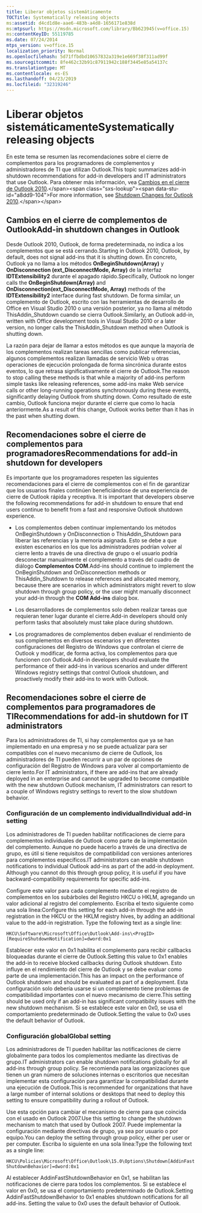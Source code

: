 ```yaml
---
title: Liberar objetos sistemáticamente
TOCTitle: Systematically releasing objects
ms:assetid: d4cd1d8e-aae6-483b-a4d8-1656171e838d
ms:mtpsurl: https://msdn.microsoft.com/library/Bb623945(v=office.15)
ms:contentKeyID: 55119785
ms.date: 07/24/2014
mtps_version: v=office.15
localization_priority: Normal
ms.openlocfilehash: 5d71ffbdbd10657832a319e1e669f38f311ad99f
ms.sourcegitcommit: 8fe462c32b91c87911942c188f3445e85a54137c
ms.translationtype: MT
ms.contentlocale: es-ES
ms.lasthandoff: 04/23/2019
ms.locfileid: "32319246"
---
```

# <a name="systematically-releasing-objects"></a><span data-ttu-id="a8dd9-102">Liberar objetos sistemáticamente</span><span class="sxs-lookup"><span data-stu-id="a8dd9-102">Systematically releasing objects</span></span>

<span data-ttu-id="a8dd9-103">En este tema se resumen las recomendaciones sobre el cierre de complementos para los programadores de complementos y administradores de TI que utilizan Outlook.</span><span class="sxs-lookup"><span data-stu-id="a8dd9-103">This topic summarizes add-in shutdown recommendations for add-in developers and IT administrators that use Outlook.</span></span> <span data-ttu-id="a8dd9-104">Para obtener más información, vea [Cambios en el cierre de Outlook 2010](https://msdn.microsoft.com/library/ee720183\(v=office.15\)).</span><span class="sxs-lookup"><span data-stu-id="a8dd9-104">For more information, see [Shutdown Changes for Outlook 2010](https://msdn.microsoft.com/library/ee720183\(v=office.15\)).</span></span>

## <a name="add-in-shutdown-changes-in-outlook"></a><span data-ttu-id="a8dd9-105">Cambios en el cierre de complementos de Outlook</span><span class="sxs-lookup"><span data-stu-id="a8dd9-105">Add-in shutdown changes in Outlook</span></span>

<span data-ttu-id="a8dd9-106">Desde Outlook 2010, Outlook, de forma predeterminada, no indica a los complementos que se está cerrando.</span><span class="sxs-lookup"><span data-stu-id="a8dd9-106">Starting in Outlook 2010, Outlook, by default, does not signal add-ins that it is shutting down.</span></span> <span data-ttu-id="a8dd9-107">En concreto, Outlook ya no llama a los métodos **OnBeginShutdown(Array)** y **OnDisconnection (ext\_DisconnectMode, Array)** de la interfaz **IDTExtensibility2** durante el apagado rápido.</span><span class="sxs-lookup"><span data-stu-id="a8dd9-107">Specifically, Outlook no longer calls the **OnBeginShutdown(Array)** and **OnDisconnection(ext\_DisconnectMode, Array)** methods of the **IDTExtensibility2** interface during fast shutdown.</span></span> <span data-ttu-id="a8dd9-108">De forma similar, un complemento de Outlook, escrito con las herramientas de desarrollo de Office en Visual Studio 2010 o una versión posterior, ya no llama al método ThisAddin\_Shutdown cuando se cierra Outlook.</span><span class="sxs-lookup"><span data-stu-id="a8dd9-108">Similarly, an Outlook add-in, written with Office development tools in Visual Studio 2010 or a later version, no longer calls the ThisAddin\_Shutdown method when Outlook is shutting down.</span></span> 

<span data-ttu-id="a8dd9-109">La razón para dejar de llamar a estos métodos es que aunque la mayoría de los complementos realizan tareas sencillas como publicar referencias, algunos complementos realizan llamadas de servicio Web u otras operaciones de ejecución prolongada de forma sincrónica durante estos eventos, lo que retrasa significativamente el cierre de Outlook.</span><span class="sxs-lookup"><span data-stu-id="a8dd9-109">The reason to stop calling these methods is that while a majority of add-ins perform simple tasks like releasing references, some add-ins make Web service calls or other long-running operations synchronously during these events, significantly delaying Outlook from shutting down.</span></span> <span data-ttu-id="a8dd9-110">Como resultado de este cambio, Outlook funciona mejor durante el cierre que como lo hacía anteriormente.</span><span class="sxs-lookup"><span data-stu-id="a8dd9-110">As a result of this change, Outlook works better than it has in the past when shutting down.</span></span>

## <a name="recommendations-for-add-in-shutdown-for-developers"></a><span data-ttu-id="a8dd9-111">Recomendaciones sobre el cierre de complementos para programadores</span><span class="sxs-lookup"><span data-stu-id="a8dd9-111">Recommendations for add-in shutdown for developers</span></span>

<span data-ttu-id="a8dd9-112">Es importante que los programadores respeten las siguientes recomendaciones para el cierre de complementos con el fin de garantizar que los usuarios finales continúen beneficiándose de una experiencia de cierre de Outlook rápida y receptiva. </span><span class="sxs-lookup"><span data-stu-id="a8dd9-112">It is important that developers observe the following recommendations for add-in shutdown to ensure that end users continue to benefit from a fast and responsive Outlook shutdown experience.</span></span>

- <span data-ttu-id="a8dd9-113">Los complementos deben continuar implementando los métodos OnBeginShutdown y OnDisconnection o ThisAddin\_Shutdown para liberar las referencias y la memoria asignada. Esto se debe a que existen escenarios en los que los administradores podrían volver al cierre lento a través de una directiva de grupo o el usuario podría desconectar manualmente el complemento a través del cuadro de diálogo **Complementos COM**.</span><span class="sxs-lookup"><span data-stu-id="a8dd9-113">Add-ins should continue to implement the OnBeginShutdown and OnDisconnection methods or ThisAddin\_Shutdown to release references and allocated memory, because there are scenarios in which administrators might revert to slow shutdown through group policy, or the user might manually disconnect your add-in through the **COM Add-ins** dialog box.</span></span>

- <span data-ttu-id="a8dd9-114">Los desarrolladores de complementos solo deben realizar tareas que requieran tener lugar durante el cierre.</span><span class="sxs-lookup"><span data-stu-id="a8dd9-114">Add-in developers should only perform tasks that absolutely must take place during shutdown.</span></span>

- <span data-ttu-id="a8dd9-115">Los programadores de complementos deben evaluar el rendimiento de sus complementos en diversos escenarios y en diferentes configuraciones del Registro de Windows que controlan el cierre de Outlook y modificar, de forma activa, los complementos para que funcionen con Outlook.</span><span class="sxs-lookup"><span data-stu-id="a8dd9-115">Add-in developers should evaluate the performance of their add-ins in various scenarios and under different Windows registry settings that control Outlook shutdown, and proactively modify their add-ins to work with Outlook.</span></span>

## <a name="recommendations-for-add-in-shutdown-for-it-administrators"></a><span data-ttu-id="a8dd9-116">Recomendaciones sobre el cierre de complementos para programadores de TI</span><span class="sxs-lookup"><span data-stu-id="a8dd9-116">Recommendations for add-in shutdown for IT administrators</span></span>

<span data-ttu-id="a8dd9-117">Para los administradores de TI, si hay complementos que ya se han implementado en una empresa y no se puede actualizar para ser compatibles con el nuevo mecanismo de cierre de Outlook, los administradores de TI pueden recurrir a un par de opciones de configuración del Registro de Windows para volver al comportamiento de cierre lento.</span><span class="sxs-lookup"><span data-stu-id="a8dd9-117">For IT administrators, if there are add-ins that are already deployed in an enterprise and cannot be upgraded to become compatible with the new shutdown Outlook mechanism, IT administrators can resort to a couple of Windows registry settings to revert to the slow shutdown behavior.</span></span>

### <a name="individual-add-in-setting"></a><span data-ttu-id="a8dd9-118">Configuración de un complemento individual</span><span class="sxs-lookup"><span data-stu-id="a8dd9-118">Individual add-in setting</span></span>

<span data-ttu-id="a8dd9-p104">Los administradores de TI pueden habilitar notificaciones de cierre para complementos individuales de Outlook como parte de la implementación del complemento. Aunque no puede hacerlo a través de una directiva de grupo, es útil si tiene requisitos de compatibilidad con versiones anteriores para complementos específicos.</span><span class="sxs-lookup"><span data-stu-id="a8dd9-p104">IT administrators can enable shutdown notifications to individual Outlook add-ins as part of the add-in deployment. Although you cannot do this through group policy, it is useful if you have backward-compatibility requirements for specific add-ins.</span></span>

<span data-ttu-id="a8dd9-p105">Configure este valor para cada complemento mediante el registro de complementos en los subárboles del Registro HKCU o HKLM, agregando un valor adicional al registro del complemento. Escriba el texto siguiente como una sola línea:</span><span class="sxs-lookup"><span data-stu-id="a8dd9-p105">Configure this setting for each add-in through the add-in registration in the HKCU or the HKLM registry hives, by adding an additional value to the add-in registration. Type the following text as a single line:</span></span>

`HKCU\Software\Microsoft\Office\Outlook\Add-ins\<ProgID>[RequireShutdownNotification]=dword:0x1`

<span data-ttu-id="a8dd9-123">Establecer este valor en 0x1 habilita el complemento para recibir callbacks bloqueadas durante el cierre de Outlook.</span><span class="sxs-lookup"><span data-stu-id="a8dd9-123">Setting this value to 0x1 enables the add-in to receive blocked callbacks during Outlook shutdown.</span></span> <span data-ttu-id="a8dd9-124">Esto influye en el rendimiento del cierre de Outlook y se debe evaluar como parte de una implementación.</span><span class="sxs-lookup"><span data-stu-id="a8dd9-124">This has an impact on the performance of Outlook shutdown and should be evaluated as part of a deployment.</span></span> <span data-ttu-id="a8dd9-125">Esta configuración solo debería usarse si un complemento tiene problemas de compatibilidad importantes con el nuevo mecanismo de cierre.</span><span class="sxs-lookup"><span data-stu-id="a8dd9-125">This setting should be used only if an add-in has significant compatibility issues with the new shutdown mechanism.</span></span> <span data-ttu-id="a8dd9-126">Si se establece este valor en 0x0, se usa el comportamiento predeterminado de Outlook.</span><span class="sxs-lookup"><span data-stu-id="a8dd9-126">Setting the value to 0x0 uses the default behavior of Outlook.</span></span>

### <a name="global-setting"></a><span data-ttu-id="a8dd9-127">Configuración global</span><span class="sxs-lookup"><span data-stu-id="a8dd9-127">Global setting</span></span>

<span data-ttu-id="a8dd9-128">Los administradores de TI pueden habilitar las notificaciones de cierre globalmente para todos los complementos mediante las directivas de grupo.</span><span class="sxs-lookup"><span data-stu-id="a8dd9-128">IT administrators can enable shutdown notifications globally for all add-ins through group policy.</span></span> <span data-ttu-id="a8dd9-129">Se recomienda para las organizaciones que tienen un gran número de soluciones internas o escritorios que necesitan implementar esta configuración para garantizar la compatibilidad durante una ejecución de Outlook.</span><span class="sxs-lookup"><span data-stu-id="a8dd9-129">This is recommended for organizations that have a large number of internal solutions or desktops that need to deploy this setting to ensure compatibility during a rollout of Outlook.</span></span>

<span data-ttu-id="a8dd9-130">Use esta opción para cambiar el mecanismo de cierre para que coincida con el usado en Outlook 2007.</span><span class="sxs-lookup"><span data-stu-id="a8dd9-130">Use this setting to change the shutdown mechanism to match that used by Outlook 2007.</span></span> <span data-ttu-id="a8dd9-131">Puede implementar la configuración mediante directivas de grupo, ya sea por usuario o por equipo.</span><span class="sxs-lookup"><span data-stu-id="a8dd9-131">You can deploy the setting through group policy, either per user or per computer.</span></span> <span data-ttu-id="a8dd9-132">Escriba lo siguiente en una sola línea:</span><span class="sxs-lookup"><span data-stu-id="a8dd9-132">Type the following text as a single line:</span></span>

`HKCU\Policies\Microsoft\Office\Outlook\15.0\Options\Shutdown[AddinFastShutdownBehavior]=dword:0x1`

<span data-ttu-id="a8dd9-133">Al establecer AddinFastShutdownBehavior en 0x1, se habilitan las notificaciones de cierre para todos los complementos. Si se establece el valor en 0x0, se usa el comportamiento predeterminado de Outlook.</span><span class="sxs-lookup"><span data-stu-id="a8dd9-133">Setting AddinFastShutdownBehavior to 0x1 enables shutdown notifications for all add-ins. Setting the value to 0x0 uses the default behavior of Outlook.</span></span>

